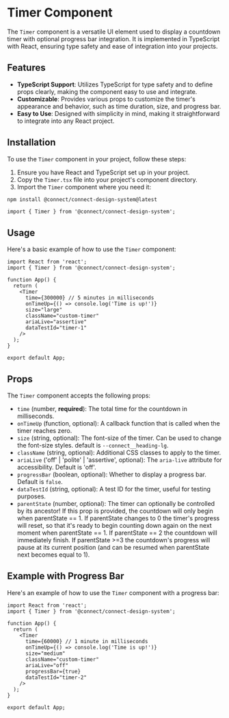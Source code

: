 # Timer Component

The `Timer` component is a versatile UI element used to display a countdown timer with optional progress bar integration. It is implemented in TypeScript with React, ensuring type safety and ease of integration into your projects.

## Features

- **TypeScript Support**: Utilizes TypeScript for type safety and to define props clearly, making the component easy to use and integrate.
- **Customizable**: Provides various props to customize the timer's appearance and behavior, such as time duration, size, and progress bar.
- **Easy to Use**: Designed with simplicity in mind, making it straightforward to integrate into any React project.

## Installation

To use the `Timer` component in your project, follow these steps:

1. Ensure you have React and TypeScript set up in your project.
2. Copy the `Timer.tsx` file into your project's component directory.
3. Import the `Timer` component where you need it:

```bash
npm install @connect/connect-design-system@latest
```

```tsx
import { Timer } from '@connect/connect-design-system';
```

## Usage

Here's a basic example of how to use the `Timer` component:

```tsx
import React from 'react';
import { Timer } from '@connect/connect-design-system';

function App() {
  return (
    <Timer
      time={300000} // 5 minutes in milliseconds
      onTimeUp={() => console.log('Time is up!')}
      size="large"
      className="custom-timer"
      ariaLive="assertive"
      dataTestId="timer-1"
    />
  );
}

export default App;
```

## Props

The `Timer` component accepts the following props:

- `time` (number, **required**): The total time for the countdown in milliseconds.
- `onTimeUp` (function, optional): A callback function that is called when the timer reaches zero.
- `size` (string, optional): The font-size of the timer. Can be used to change the font-size styles. default is `--connect__heading-lg`.
- `className` (string, optional): Additional CSS classes to apply to the timer.
- `ariaLive` ('off' | 'polite' | 'assertive', optional): The `aria-live` attribute for accessibility. Default is 'off'.
- `progressBar` (boolean, optional): Whether to display a progress bar. Default is `false`.
- `dataTestId` (string, optional): A test ID for the timer, useful for testing purposes.
- `parentState` (number, optional): The timer can optionally be controlled by its ancestor! If this prop is provided, the countdown will only begin when parentState == 1. If parentState changes to 0 the timer's progress will reset, so that it's ready to begin counting down again on the next moment when parentState == 1. If parentState == 2 the countdown will immediately finish. If parentState >=3 the countdown's progress will pause at its current position (and can be resumed when parentState next becomes equal to 1).

## Example with Progress Bar

Here's an example of how to use the `Timer` component with a progress bar:

```tsx
import React from 'react';
import { Timer } from '@connect/connect-design-system';

function App() {
  return (
    <Timer
      time={60000} // 1 minute in milliseconds
      onTimeUp={() => console.log('Time is up!')}
      size="medium"
      className="custom-timer"
      ariaLive="off"
      progressBar={true}
      dataTestId="timer-2"
    />
  );
}

export default App;
```
